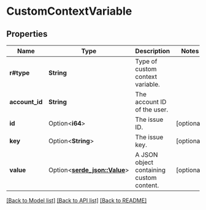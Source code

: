 # CustomContextVariable

## Properties

Name | Type | Description | Notes
------------ | ------------- | ------------- | -------------
**r#type** | **String** | Type of custom context variable. | 
**account_id** | **String** | The account ID of the user. | 
**id** | Option<**i64**> | The issue ID. | [optional]
**key** | Option<**String**> | The issue key. | [optional]
**value** | Option<[**serde_json::Value**](.md)> | A JSON object containing custom content. | [optional]

[[Back to Model list]](../README.md#documentation-for-models) [[Back to API list]](../README.md#documentation-for-api-endpoints) [[Back to README]](../README.md)


